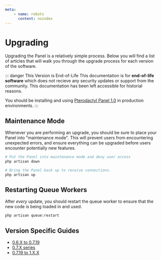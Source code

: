 ```yaml
---
meta:
    - name: robots
      content: noindex
---
```

# Upgrading
Upgrading the Panel is a relatively simple process. Below you will find a list of articles that will walk you through
the upgrade process for each version of the software.

::: danger This Version is End-of-Life
This documentation is for **end-of-life software** which does not recieve any security updates or support
from the community. This documentation has been left accessible for historial reasons.

You should be installing and using [Pterodactyl Panel 1.0](/panel/1.0/getting_started.md) in production environments.
:::

## Maintenance Mode
Whenever you are performing an upgrade, you should be sure to place your Panel into "maintenance mode". This will prevent
users from encountering unexpected errors, and ensure everything can be upgraded before users encounter potentially new features.

``` bash
# Put the Panel into maintenance mode and deny user access
php artisan down

# Bring the Panel back up to receive connections.
php artisan up
```

## Restarting Queue Workers
After _every_ update, you should restart the queue worker to ensure that the new code is being loaded in and used.

``` bash
php artisan queue:restart
```

## Version Specific Guides

* [0.6.X to 0.7.19](/panel/0.7/upgrade/0.6_to_0.7.md)
* [0.7.X series](/panel/0.7/upgrade/0.7.md)
* [0.7.19 to 1.X.X](/panel/1.0/upgrade/0.7_to_1.0) <Badge text="current" vertical="middle"/>

